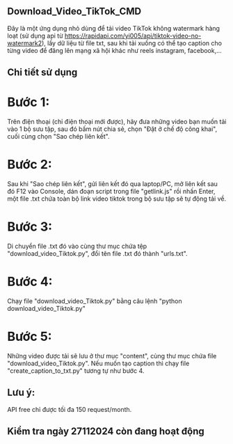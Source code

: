 ## Download_Video_TikTok_CMD
Đây là một ứng dụng nhỏ dùng để tải video TikTok không watermark hàng loạt (sử dụng api từ https://rapidapi.com/yi005/api/tiktok-video-no-watermark2), lấy dữ liệu từ file txt, sau khi tải xuống có thể tạo caption cho từng video để đăng lên mạng xã hội khác như reels instagram, facebook,...

## Chi tiết sử dụng
# Bước 1:
Trên điện thoại (chỉ điện thoại mới được), hãy đưa những video bạn muốn tải vào 1 bộ sưu tập, sau đó bấm nút chia sẻ, chọn "Đặt ở chế độ công khai", cuối cùng chọn "Sao chép liên kết".

# Bước 2:
Sau khi "Sao chép liên kết", gửi liên kết đó qua laptop/PC, mở liên kết sau đó F12 vào Console, dán đoạn script trong file "getlink.js" rồi nhấn Enter, một file .txt chứa toàn bộ link video tiktok trong bộ sưu tập sẽ tự động tải về.

# Bước 3:
Di chuyển file .txt đó vào cùng thư mục chứa tệp "download_video_Tiktok.py", đổi tên file .txt đó thành "urls.txt".

# Bước 4: 
Chạy file "download_video_Tiktok.py" bằng câu lệnh "python download_video_Tiktok.py"

# Bước 5:
Những video được tải sẽ lưu ở thư mục "content", cùng thư mục chứa file "download_video_Tiktok.py". Nếu muốn tạo caption thì chạy file "create_caption_to_txt.py" tương tự như bước 4.

## Lưu ý:
API free chỉ được tối đa 150 request/month.

## Kiểm tra ngày 27112024 còn đang hoạt động
